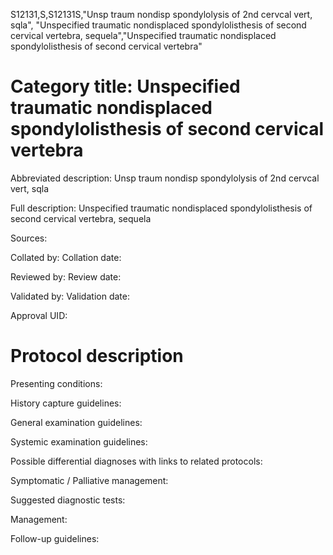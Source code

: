 S12131,S,S12131S,"Unsp traum nondisp spondylolysis of 2nd cervcal vert, sqla", "Unspecified traumatic nondisplaced spondylolisthesis of second cervical vertebra, sequela","Unspecified traumatic nondisplaced spondylolisthesis of second cervical vertebra"
# Category title: Unspecified traumatic nondisplaced spondylolisthesis of second cervical vertebra

Abbreviated description: Unsp traum nondisp spondylolysis of 2nd cervcal vert, sqla

Full description: Unspecified traumatic nondisplaced spondylolisthesis of second cervical vertebra, sequela

Sources:

Collated by:
Collation date:

Reviewed by:
Review date:

Validated by:
Validation date:

Approval UID:

# Protocol description

Presenting conditions:

History capture guidelines:

General examination guidelines:

Systemic examination guidelines:

Possible differential diagnoses with links to related protocols:

Symptomatic / Palliative management:

Suggested diagnostic tests:

Management:

Follow-up guidelines:
